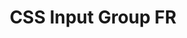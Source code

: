 ---
path: "/devcomponent/css-input-group"
subnav: "2/CSS/CSS/2"
lang: "fr"
title: "CSS Input Group FR"
---